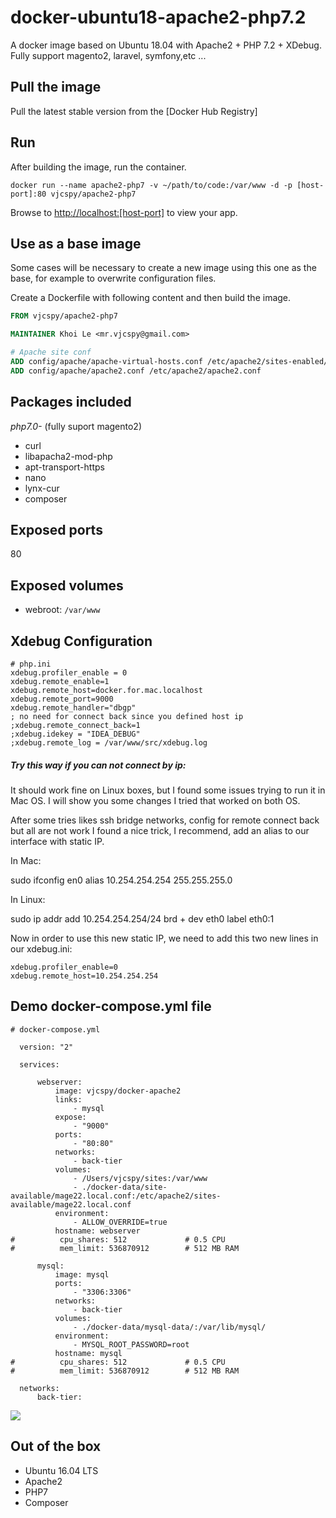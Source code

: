 # docker-ubuntu18-apache2-php7.2
A docker image based on Ubuntu 18.04 with Apache2 + PHP 7.2 + XDebug. Fully support magento2, laravel, symfony,etc ...

## Pull the image

Pull the latest stable version from the [Docker Hub Registry]


## Run

After building the image, run the container.
```
docker run --name apache2-php7 -v ~/path/to/code:/var/www -d -p [host-port]:80 vjcspy/apache2-php7
```
Browse to [http://localhost:[host-port]](http://localhost:[host-port]) to view your app.

## Use as a base image

Some cases will be necessary to create a new image using this one as the base, for example to overwrite configuration files.

Create a Dockerfile with following content and then build the image.

```Dockerfile
FROM vjcspy/apache2-php7

MAINTAINER Khoi Le <mr.vjcspy@gmail.com>

# Apache site conf
ADD config/apache/apache-virtual-hosts.conf /etc/apache2/sites-enabled/000-default.conf
ADD config/apache/apache2.conf /etc/apache2/apache2.conf
```

## Packages included

 *php7.0-* (fully suport magento2)
 * curl
 * libapacha2-mod-php
 * apt-transport-https
 * nano
 * lynx-cur
 * composer

## Exposed ports

80

## Exposed volumes

 - webroot: `/var/www`

## Xdebug Configuration
```
# php.ini
xdebug.profiler_enable = 0
xdebug.remote_enable=1
xdebug.remote_host=docker.for.mac.localhost
xdebug.remote_port=9000
xdebug.remote_handler="dbgp"
; no need for connect back since you defined host ip
;xdebug.remote_connect_back=1
;xdebug.idekey = "IDEA_DEBUG"
;xdebug.remote_log = /var/www/src/xdebug.log
```



##### Try this way if you can not connect by ip:

It should work fine on Linux boxes, but I found some issues trying to run it in Mac OS. I will show you some changes I tried that worked on both OS.

After some tries likes ssh bridge networks, config for remote connect back but all are not work I found a nice trick, I recommend, add an alias to our interface with static IP.

In Mac:

sudo ifconfig en0 alias 10.254.254.254 255.255.255.0

In Linux:

sudo ip addr add 10.254.254.254/24 brd + dev eth0 label eth0:1

Now in order to use this new static IP, we need to add this two new lines in our xdebug.ini:

```
xdebug.profiler_enable=0
xdebug.remote_host=10.254.254.254
```

## Demo docker-compose.yml file
```
# docker-compose.yml

  version: "2"

  services:

      webserver:
          image: vjcspy/docker-apache2
          links:
              - mysql
          expose:
              - "9000"
          ports:
              - "80:80"
          networks:
              - back-tier
          volumes:
              - /Users/vjcspy/sites:/var/www
              - ./docker-data/site-available/mage22.local.conf:/etc/apache2/sites-available/mage22.local.conf
          environment:
              - ALLOW_OVERRIDE=true
          hostname: webserver
#          cpu_shares: 512             # 0.5 CPU
#          mem_limit: 536870912        # 512 MB RAM

      mysql:
          image: mysql
          ports:
              - "3306:3306"
          networks:
              - back-tier
          volumes:
              - ./docker-data/mysql-data/:/var/lib/mysql/
          environment:
              - MYSQL_ROOT_PASSWORD=root
          hostname: mysql
#          cpu_shares: 512             # 0.5 CPU
#          mem_limit: 536870912        # 512 MB RAM

  networks:
      back-tier:
```

![](https://i.imgur.com/woXFr5y.png)
 
## Out of the box

 * Ubuntu 16.04 LTS
 * Apache2
 * PHP7
 * Composer

